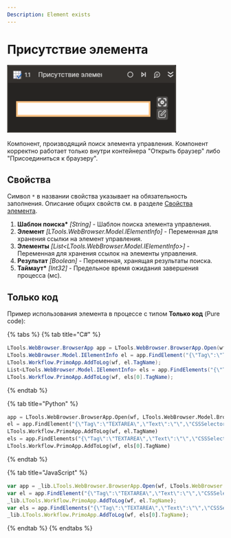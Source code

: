 ```yaml
---
Description: Element exists
---
```


# Присутствие элемента

![](../../../resources/activities/basic/browser/element-exista-activity.png)

Компонент, производящий поиск элемента управления. Компонент корректно работает только внутри контейнера "Открыть браузер" либо "Присоединиться к браузеру".

## Свойства
Символ `*` в названии свойства указывает на обязательность заполнения. Описание общих свойств см. в разделе [Свойства элемента](https://docs.primo-rpa.ru/primo-rpa/primo-studio/process/elements#svoistva-elementa).

1. **Шаблон поиска\*** *[String]* - Шаблон поиска элемента управления.
1. **Элемент** *[LTools.WebBrowser.Model.IElementInfo]* - Переменная для хранения ссылки на элемент управления.
1. **Элементы** *[List\<LTools.WebBrowser.Model.IElementInfo>]* - Переменная для хранения ссылок на элементы управления.
1. **Результат** *[Boolean]* - Переменная, хранящая результаты поиска.
1. **Таймаут\*** *[Int32]* - Предельное время ожидания завершения процесса (мс).

## Только код  
Пример использования элемента в процессе с типом **Только код** (Pure code):

{% tabs %}
{% tab title="C#" %}
```csharp
LTools.WebBrowser.BrowserApp app = LTools.WebBrowser.BrowserApp.Open(wf, LTools.WebBrowser.Model.BrowserTypes.Yandex, "https://www.google.com/");
LTools.WebBrowser.Model.IElementInfo el = app.FindElement("{\"Tag\":\"TEXTAREA\",\"Text\":\"\",\"CSSSelector\":\"\",\"SearchFrames\":false,\"Attributes\":[{\"Key\":\"CLASS\",\"Value\":\"gLFyf\"}]}");
LTools.Workflow.PrimoApp.AddToLog(wf, el.TagName);
List<LTools.WebBrowser.Model.IElementInfo> els = app.FindElements("{\"Tag\":\"TEXTAREA\",\"Text\":\"\",\"CSSSelector\":\"\",\"SearchFrames\":false,\"Attributes\":[{\"Key\":\"CLASS\",\"Value\":\"gLFyf\"}]}");
LTools.Workflow.PrimoApp.AddToLog(wf, els[0].TagName);
```
{% endtab %}

{% tab title="Python" %}
```python
app = LTools.WebBrowser.BrowserApp.Open(wf, LTools.WebBrowser.Model.BrowserTypes.Yandex, "https://www.google.com/")
el = app.FindElement("{\"Tag\":\"TEXTAREA\",\"Text\":\"\",\"CSSSelector\":\"\",\"SearchFrames\":false,\"Attributes\":[{\"Key\":\"CLASS\",\"Value\":\"gLFyf\"}]}")
LTools.Workflow.PrimoApp.AddToLog(wf, el.TagName)
els = app.FindElements("{\"Tag\":\"TEXTAREA\",\"Text\":\"\",\"CSSSelector\":\"\",\"SearchFrames\":false,\"Attributes\":[{\"Key\":\"CLASS\",\"Value\":\"gLFyf\"}]}")
LTools.Workflow.PrimoApp.AddToLog(wf, els[0].TagName)
```
{% endtab %}

{% tab title="JavaScript" %}
```javascript
var app = _lib.LTools.WebBrowser.BrowserApp.Open(wf, LTools.WebBrowser.Model.BrowserTypes.Yandex, "https://www.google.com/");
var el = app.FindElement("{\"Tag\":\"TEXTAREA\",\"Text\":\"\",\"CSSSelector\":\"\",\"SearchFrames\":false,\"Attributes\":[{\"Key\":\"CLASS\",\"Value\":\"gLFyf\"}]}");
_lib.LTools.Workflow.PrimoApp.AddToLog(wf, el.TagName);
var els = app.FindElements("{\"Tag\":\"TEXTAREA\",\"Text\":\"\",\"CSSSelector\":\"\",\"SearchFrames\":false,\"Attributes\":[{\"Key\":\"CLASS\",\"Value\":\"gLFyf\"}]}");
_lib.LTools.Workflow.PrimoApp.AddToLog(wf, els[0].TagName);
```
{% endtab %}
{% endtabs %}
